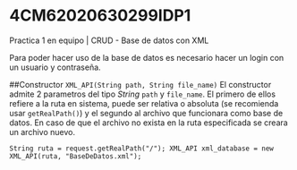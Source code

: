 # 4CM62020630299IDP1
Practica 1 en equipo | CRUD - Base de datos con XML

Para poder hacer uso de la base de datos es necesario hacer un login con un usuario y contraseña.

##Constructor `XML_API(String path, String file_name)`
El constructor admite 2 parametros del tipo _String_ `path` y `file_name`. El primero de ellos refiere a la ruta en sistema, puede ser relativa o absoluta (se recomienda usar `getRealPath()`) y el segundo al archivo que funcionara como base de datos. En caso de que el archivo no exista en la ruta especificada se creara un archivo nuevo. 

`String ruta = request.getRealPath("/");
XML_API xml_database = new XML_API(ruta, "BaseDeDatos.xml");
`
